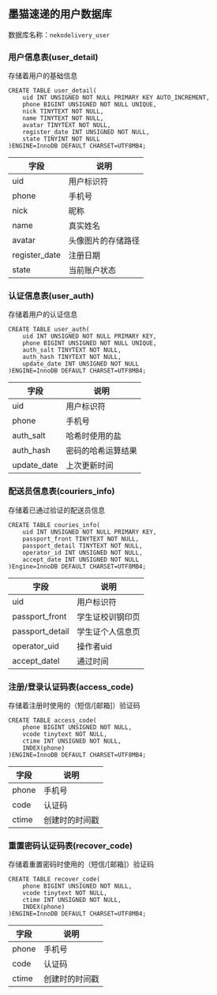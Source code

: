 ## 墨猫速递的用户数据库

数据库名称：`nekodelivery_user`



### 用户信息表(user_detail)

存储着用户的基础信息

```mysql
CREATE TABLE user_detail(
    uid INT UNSIGNED NOT NULL PRIMARY KEY AUTO_INCREMENT,
    phone BIGINT UNSIGNED NOT NULL UNIQUE,
    nick TINYTEXT NOT NULL,
    name TINYTEXT NOT NULL,
    avatar TINYTEXT NOT NULL,
    register_date INT UNSIGNED NOT NULL,
    state TINYINT NOT NULL
)ENGINE=InnoDB DEFAULT CHARSET=UTF8MB4;
```

| 字段          | 说明               |
| ------------- | ------------------ |
| uid           | 用户标识符         |
| phone         | 手机号             |
| nick          | 昵称               |
| name          | 真实姓名           |
| avatar        | 头像图片的存储路径 |
| register_date | 注册日期           |
| state         | 当前账户状态       |

### 认证信息表(user_auth)

存储着用户的认证信息

```mysql
CREATE TABLE user_auth(
    uid INT UNSIGNED NOT NULL PRIMARY KEY,
    phone BIGINT UNSIGNED NOT NULL UNIQUE,
    auth_salt TINYTEXT NOT NULL,
    auth_hash TINYTEXT NOT NULL,
    update_date INT UNSIGNED NOT NULL
)ENGINE=InnoDB DEFAULT CHARSET=UTF8MB4;
```

| 字段        | 说明               |
| ----------- | ------------------ |
| uid         | 用户标识符         |
| phone       | 手机号             |
| auth_salt   | 哈希时使用的盐     |
| auth_hash   | 密码的哈希运算结果 |
| update_date | 上次更新时间       |

### 配送员信息表(couriers_info)

存储着已通过验证的配送员信息

```mysql
CREATE TABLE couries_info(
	uid INT UNSIGNED NOT NULL PRIMARY KEY,
    passport_front TINYTEXT NOT NULL,
    passport_detail TINYTEXT NOT NULL,
    operator_id INT UNSIGNED NOT NULL,
    accept_date INT UNSIGNED NOT NULL
)Engine=InnoDB DEFAULT CHARSET=UTF8MB4;
```

| 字段            | 说明             |
| --------------- | ---------------- |
| uid             | 用户标识符       |
| passport_front  | 学生证校训钢印页 |
| passport_detail | 学生证个人信息页 |
| operator_uid    | 操作者uid        |
| accept_datel    | 通过时间         |



### 注册/登录认证码表(access_code)

存储着注册时使用的（短信/[邮箱]）验证码

```mysql
CREATE TABLE access_code(
    phone BIGINT UNSIGNED NOT NULL,
    vcode tinytext NOT NULL,
    ctime INT UNSIGNED NOT NULL,
    INDEX(phone)
)ENGINE=InnoDB DEFAULT CHARSET=UTF8MB4;
```

| 字段  | 说明           |
| ----- | -------------- |
| phone | 手机号         |
| code  | 认证码         |
| ctime | 创建时的时间戳 |

### 重置密码认证码表(recover_code)

存储着重置密码时使用的（短信/[邮箱]）验证码
```mysql
CREATE TABLE recover_code(
    phone BIGINT UNSIGNED NOT NULL,
    vcode tinytext NOT NULL,
    ctime INT UNSIGNED NOT NULL,
    INDEX(phone)
)ENGINE=InnoDB DEFAULT CHARSET=UTF8MB4;
```

| 字段  | 说明           |
| ----- | -------------- |
| phone | 手机号         |
| code  | 认证码         |
| ctime | 创建时的时间戳 |